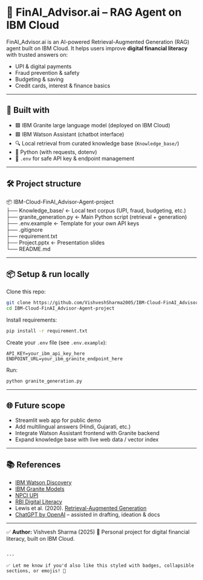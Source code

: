 # 🧠 FinAI_Advisor.ai – RAG Agent on IBM Cloud

FinAI_Advisor.ai is an AI-powered Retrieval-Augmented Generation (RAG) agent built on IBM Cloud.
It helps users improve **digital financial literacy** with trusted answers on:
- UPI & digital payments
- Fraud prevention & safety
- Budgeting & saving
- Credit cards, interest & finance basics

---

## 🚀 **Built with**
- 🟩 IBM Granite large language model (deployed on IBM Cloud)
- 🟩 IBM Watson Assistant (chatbot interface)
- 🔍 Local retrieval from curated knowledge base (`Knowledge_base/`)
- 🐍 Python (with requests, dotenv)
- 🌱 `.env` for safe API key & endpoint management

---

## 🛠 Project structure
📦 IBM-Cloud-FinAI_Advisor-Agent-project  
├── Knowledge_base/ ← Local text corpus (UPI, fraud, budgeting, etc.)  
├── granite_generation.py ← Main Python script (retrieval + generation)  
├── .env.example ← Template for your own API keys  
├── .gitignore  
├── requirement.txt  
├── Project.pptx ← Presentation slides  
└── README.md

---

## 📦 **Setup & run locally**

Clone this repo:
```bash
git clone https://github.com/VishveshSharma2005/IBM-Cloud-FinAI_Advisor-Agent-project.git
cd IBM-Cloud-FinAI_Advisor-Agent-project
````

Install requirements:

```bash
pip install -r requirement.txt
```

Create your `.env` file (see `.env.example`):

```env
API_KEY=your_ibm_api_key_here
ENDPOINT_URL=your_ibm_granite_endpoint_here
```

Run:

```bash
python granite_generation.py
```

---

## 🌐 **Future scope**

* Streamlit web app for public demo
* Add multilingual answers (Hindi, Gujarati, etc.)
* Integrate Watson Assistant frontend with Granite backend
* Expand knowledge base with live web data / vector index

---

## 📚 **References**

* [IBM Watson Discovery](https://cloud.ibm.com/docs/discovery)
* [IBM Granite Models](https://www.ibm.com/products/granite-models)
* [NPCI UPI](https://www.npci.org.in/what-we-do/upi/product-overvie)
* [RBI Digital Literacy](https://www.rbi.org.in/financialeducation/home.aspx)
* Lewis et al. (2020). [Retrieval-Augmented Generation](https://arxiv.org/abs/2005.11401)
* [ChatGPT by OpenAI](https://openai.com/chatgpt) – assisted in drafting, ideation & docs

---

✅ **Author:** Vishvesh Sharma (2025)
📌 Personal project for digital financial literacy, built on IBM Cloud.

```

---

✅ Let me know if you'd also like this styled with badges, collapsible sections, or emojis! 🚀
```

